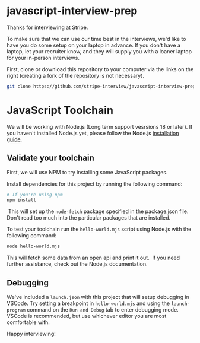 # javascript-interview-prep

Thanks for interviewing at Stripe.

To make sure that we can use our time best in the interviews, we'd like to have you do some setup on your laptop in advance. If you don't have a laptop, let your recruiter know, and they will supply you with a loaner laptop for your in-person interviews.

First, clone or download this repository to your computer via the links on the right (creating a fork of the repository is not necessary).

```sh
git clone https://github.com/stripe-interview/javascript-interview-prep.git
```

# JavaScript Toolchain

We will be working with Node.js (Long term support vesrsions 18 or later). If you haven't installed Node.js yet, please follow the Node.js [installation guide](https://nodejs.org/en/learn/getting-started/how-to-install-nodejs).

## Validate your toolchain

First, we will use NPM to try installing some JavaScript packages.

Install dependencies for this project by running the following command:
```sh
# If you're using npm
npm install
```
​
This will set up the `node-fetch` package specified in the package.json file. Don't read too much into the particular packages that are installed.

To test your toolchain run the `hello-world.mjs` script using Node.js with the following command:

```sh
node hello-world.mjs
```

This will fetch some data from an open api and print it out.
​
If you need further assistance, check out the Node.js documentation.

## Debugging
We've included a `launch.json` with this project that will setup debugging in VSCode. Try setting a breakpoint in `hello-world.mjs` and using the `launch-program` command on the `Run and Debug` tab to enter debugging mode. VSCode is recommended, but use whichever editor you are most comfortable with.

Happy interviewing!